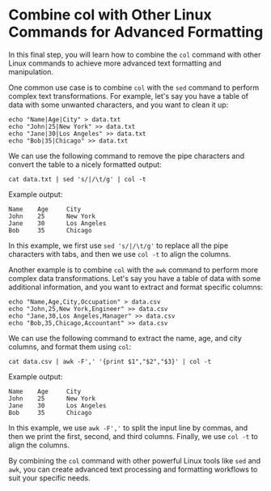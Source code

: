# Combine col with Other Linux Commands for Advanced Formatting

In this final step, you will learn how to combine the `col` command with other Linux commands to achieve more advanced text formatting and manipulation.

One common use case is to combine `col` with the `sed` command to perform complex text transformations. For example, let's say you have a table of data with some unwanted characters, and you want to clean it up:

```
echo "Name|Age|City" > data.txt
echo "John|25|New York" >> data.txt
echo "Jane|30|Los Angeles" >> data.txt
echo "Bob|35|Chicago" >> data.txt
```

We can use the following command to remove the pipe characters and convert the table to a nicely formatted output:

```
cat data.txt | sed 's/|/\t/g' | col -t
```

Example output:

```
Name    Age     City
John    25      New York
Jane    30      Los Angeles
Bob     35      Chicago
```

In this example, we first use `sed 's/|/\t/g'` to replace all the pipe characters with tabs, and then we use `col -t` to align the columns.

Another example is to combine `col` with the `awk` command to perform more complex data transformations. Let's say you have a table of data with some additional information, and you want to extract and format specific columns:

```
echo "Name,Age,City,Occupation" > data.csv
echo "John,25,New York,Engineer" >> data.csv
echo "Jane,30,Los Angeles,Manager" >> data.csv
echo "Bob,35,Chicago,Accountant" >> data.csv
```

We can use the following command to extract the name, age, and city columns, and format them using `col`:

```
cat data.csv | awk -F',' '{print $1","$2","$3}' | col -t
```

Example output:

```
Name    Age     City
John    25      New York
Jane    30      Los Angeles
Bob     35      Chicago
```

In this example, we use `awk -F','` to split the input line by commas, and then we print the first, second, and third columns. Finally, we use `col -t` to align the columns.

By combining the `col` command with other powerful Linux tools like `sed` and `awk`, you can create advanced text processing and formatting workflows to suit your specific needs.
